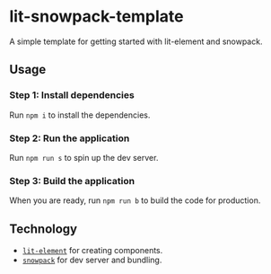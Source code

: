 # lit-snowpack-template

A simple template for getting started with lit-element and snowpack.

## Usage

### Step 1: Install dependencies

Run `npm i` to install the dependencies.

### Step 2: Run the application

Run `npm run s` to spin up the dev server.

### Step 3: Build the application

When you are ready, run `npm run b` to build the code for production.

## Technology

* [`lit-element`](https://lit-element.polymer-project.org) for creating components.
* [`snowpack`](https://www.snowpack.dev) for dev server and bundling.
